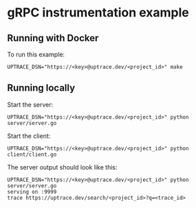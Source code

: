 # gRPC instrumentation example

<!-- [![Documentation](https://img.shields.io/badge/uptrace-documentation-informational)](https://docs.uptrace.dev/python/opentelemetry-grpc/)  -->


## Running with Docker

To run this example:

```shell
UPTRACE_DSN="https://<key>@uptrace.dev/<project_id>" make
```

## Running locally

Start the server:

```shell
UPTRACE_DSN="https://<key>@uptrace.dev/<project_id>" python server/server.go
```

Start the client:

```shell
UPTRACE_DSN="https://<key>@uptrace.dev/<project_id>" python client/client.go
```

The server output should look like this:

```shell
UPTRACE_DSN="https://<key>@uptrace.dev/<project_id>" python server/server.go
serving on :9999
trace https://uptrace.dev/search/<project_id>?q=<trace_id>
```
